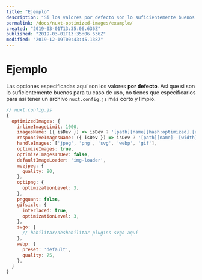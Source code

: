 ```yaml
---
title: "Ejemplo"
description: "Si los valores por defecto son lo suficientemente buenos para tu caso de uso, no tienes que especificarlos para tener un archivo `nuxt.config.js` más corto y limpio."
permalink: /docs/nuxt-optimized-images/example/
created: "2019-03-01T13:35:06.636Z"
published: "2019-03-01T13:35:06.636Z"
modified: "2019-12-19T00:43:45.138Z"
---
```


# Ejemplo

Las opciones especificadas aquí son los valores **por defecto**. Así que si son lo suficientemente buenos para tu caso de uso, no tienes que especificarlos para así tener un archivo `nuxt.config.js` más corto y limpio.

```javascript
// nuxt.config.js
{
  optimizedImages: {
    inlineImageLimit: 1000,
    imagesName: ({ isDev }) => isDev ? '[path][name][hash:optimized].[ext]' : 'img/[contenthash:7].[ext]',
    responsiveImagesName: ({ isDev }) => isDev ? '[path][name]--[width][hash:optimized].[ext]' : 'img/[contenthash:7]-[width].[ext]',
    handleImages: ['jpeg', 'png', 'svg', 'webp', 'gif'],
    optimizeImages: true,
    optimizeImagesInDev: false,
    defaultImageLoader: 'img-loader',
    mozjpeg: {
      quality: 80,
    },
    optipng: {
      optimizationLevel: 3,
    },
    pngquant: false,
    gifsicle: {
      interlaced: true,
      optimizationLevel: 3,
    },
    svgo: {
      // habilitar/deshabilitar plugins svgo aquí
    },
    webp: {
      preset: 'default',
      quality: 75,
    },
  }
}
```

